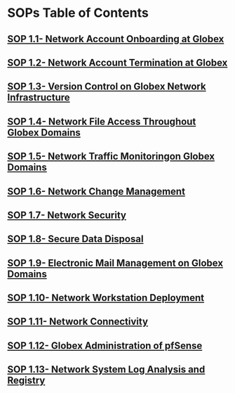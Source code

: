 # SOPs Table of Contents

## [SOP 1.1- Network Account Onboarding at Globex](./SOPs_01.md)

## [SOP 1.2- Network Account Termination at Globex](./SOPs_02.md)

## [SOP 1.3- Version Control on Globex Network Infrastructure](./SOPs_03.md)

## [SOP 1.4- Network File Access Throughout Globex Domains](./SOPs_04.md)

## [SOP 1.5- Network Traffic Monitoringon Globex Domains](./SOPs_05.md)

## [SOP 1.6- Network Change Management](./SOPs_06.md)

## [SOP 1.7- Network Security](./SOPs_07.md)

## [SOP 1.8- Secure Data Disposal](./SOPs_08.md)

## [SOP 1.9- Electronic Mail Management on Globex Domains](./SOPs_09.md)

## [SOP 1.10- Network Workstation Deployment](./SOPs_10.md)

## [SOP 1.11- Network Connectivity](./SOPs_11.md)

## [SOP 1.12- Globex Administration of pfSense](./SOPs_12.md)

## [SOP 1.13- Network System Log Analysis and Registry](./SOPs_13.md)

